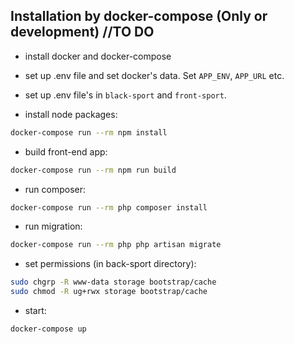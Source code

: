 ## Installation by docker-compose (Only or development) //TO DO
- install docker and docker-compose
- set up .env file and set docker's data. Set ```APP_ENV```, ```APP_URL``` etc.
- set up .env file's in ```black-sport``` and ```front-sport```.

- install node packages:
```bash
docker-compose run --rm npm install
```
- build front-end app:
```bash
docker-compose run --rm npm run build
```
- run composer: 
```bash
docker-compose run --rm php composer install
```
- run migration:
```bash
docker-compose run --rm php php artisan migrate
```
- set permissions (in back-sport directory):
```bash
sudo chgrp -R www-data storage bootstrap/cache
sudo chmod -R ug+rwx storage bootstrap/cache
```
- start:
```bash
docker-compose up
```

